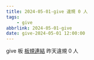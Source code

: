 ```yaml
---
title: 2024-05-01-give 違規 0 人
tags:
    - give
abbrlink: 2024-05-01-give
date: give-2024-05-01 12:00:00
---
```

give 板 [板規連結](https://www.ptt.cc/bbs/give/M.1612495900.A.C32.html)
昨天違規 0 人
